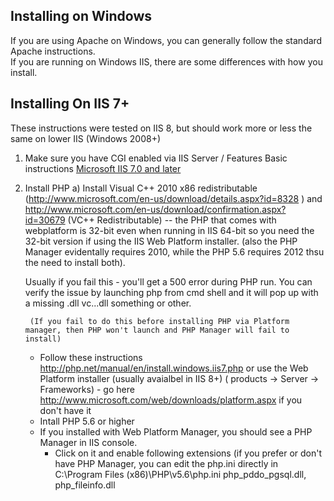 ## Installing on Windows

If you are using Apache on Windows, you can generally follow the standard Apache instructions.  
If you are running on Windows IIS, there are some differences with how you install.

## Installing On IIS 7+
These instructions were tested on IIS 8, but should work more or less the same on lower IIS (Windows 2008+)
1. Make sure you have CGI enabled via  IIS Server / Features
  Basic instructions [Microsoft IIS 7.0 and later](http://php.net/manual/en/install.windows.iis7.php)
  		
2. Install PHP
	a) Install Visual C++ 2010 x86 redistributable (http://www.microsoft.com/en-us/download/details.aspx?id=8328 )
	and http://www.microsoft.com/en-us/download/confirmation.aspx?id=30679 (VC++ Redistributable) -- 
	the PHP that comes with webplatform is 32-bit even when running in IIS 64-bit so you need the 32-bit version if using the IIS Web Platform installer. (also the PHP Manager evidentally requires 2010, while the PHP 5.6 requires 2012 thsu the need to install both).
	
	Usually if you fail this - you'll get a 500 error during PHP run.  You can verify the issue by launching php from cmd shell and it will pop up with a missing .dll vc...dll something or other.
	
		(If you fail to do this before installing PHP via Platform manager, then PHP won't launch and PHP Manager will fail to install)
	* Follow these instructions http://php.net/manual/en/install.windows.iis7.php 
		or use the Web Platform installer (usually avaialbel in IIS 8+) ( products -> Server -> Frameworks) - go here <a href="http://www.microsoft.com/web/downloads/platform.aspx">http://www.microsoft.com/web/downloads/platform.aspx</a> if you don't have it
	* Intall PHP 5.6 or higher
	* If you installed with Web Platform Manager, you should see a PHP Manager in IIS console.
		* Click on it and enable following extensions  (if you prefer or don't have PHP Manager, you can edit the php.ini directly in C:\Program Files (x86)\PHP\v5.6\php.ini
			php_pddo_pgsql.dll, php_fileinfo.dll
